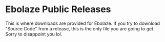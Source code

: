 # Ebolaze Public Releases

This is where downloads are provided for Ebolaze. If you try to download "Source Code" from a release, this is the only file you are going to get. Sorry to disappoint you lol.
 
  
  
 
 

  
 
